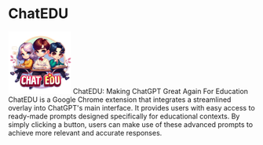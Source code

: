 # ChatEDU
![Icon](icon128.png)
ChatEDU: Making ChatGPT Great Again For Education
ChatEDU is a Google Chrome extension that integrates a streamlined overlay into ChatGPT's main interface. It provides users with easy access to ready-made prompts designed specifically for educational contexts. By simply clicking a button, users can make use of these advanced prompts to achieve more relevant and accurate responses.
